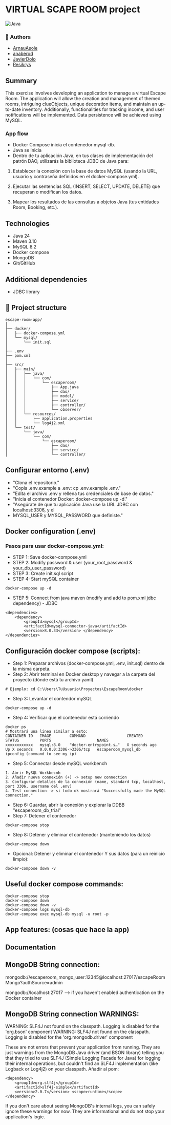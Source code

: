 # VIRTUAL SCAPE ROOM project
![Java](https://img.shields.io/badge/Java-ED8B00?style=for-the-badge&logo=openjdk&logoColor=white)

### 👾 Authors
* [ArnauAsole](https://github.com/ArnauAsole)
* [anaberod](https://github.com/anaberod)
* [JavierDolo](https://github.com/JavierDolo)
* [Resikrys](https://github.com/Resikrys)

## Summary

This exercise involves developing an application to manage a virtual Escape
Room. The application will allow the creation and management of themed rooms,
intriguing clueObjects, unique decoration items, and maintain an up-to-date inventory.
Additionally, functionalities for tracking income, and user notifications will
be implemented. Data persistence will be achieved using MySQL.

### App flow
- Docker Compose inicia el contenedor mysql-db.
- Java se inicia
- Dentro de tu aplicación Java, en tus clases de implementación del patrón DAO,
  utilizarás la biblioteca JDBC de Java para:
1. Establecer la conexión con la base de datos MySQL (usando la URL, usuario y
   contraseña definidos en el docker-compose.yml).

2. Ejecutar las sentencias SQL (INSERT, SELECT, UPDATE, DELETE) que recuperan
   o modifican los datos.

3. Mapear los resultados de las consultas a objetos Java (tus entidades Room,
   Booking, etc.).

## Technologies

* Java 24
* Maven 3.10
* MySQL 8.2
* Docker compose
* MongoDB
* Git/GitHub

## Additional dependencies
* JDBC library

## 📁 Project structure
```text
escape-room-app/
│
├── docker/
│   ├── docker-compose.yml
│   └── mysql/
│       └── init.sql
│
├── .env
├── pom.xml
│
├── src/
│   ├── main/
│   │   ├── java/
│   │   │   └── com/
│   │   │       └── escaperoom/
│   │   │           ├── App.java
│   │   │           ├── dao/
│   │   │           ├── model/
│   │   │           ├── service/
│   │   │           ├── controller/
│   │   │           └── observer/
│   │   └── resources/
│   │       ├── application.properties
│   │       └── log4j2.xml
│   └── test/
│       └── java/
│           └── com/
│               └── escaperoom/
│                   ├── dao/
│                   ├── service/
│                   └── controller/
```
## Configurar entorno (.env)
- "Clona el repositorio."
- "Copia .env.example a .env: cp .env.example .env."
- "Edita el archivo .env y rellena tus credenciales de base de datos."
- "Inicia el contenedor Docker: docker-compose up -d."
- "Asegúrate de que tu aplicación Java use la URL JDBC con localhost:3306, y el
- MYSQL_USER y MYSQL_PASSWORD que definiste."

## Docker configuration (.env)
### Pasos para usar docker-compose.yml:
- STEP 1: Save docker-compose.yml
- STEP 2: Modify password & user (your_root_password & your_db_user_password)
- STEP 3: Create init.sql script
- STEP 4: Start mySQL container
```
docker-compose up -d
```
- STEP 5: Connect from java maven (modify and add to pom.xml jdbc dependency) - JDBC
```
<dependencies>
    <dependency>
        <groupId>mysql</groupId>
        <artifactId>mysql-connector-java</artifactId>
        <version>8.0.33</version> </dependency>
</dependencies>
```

## Configuración docker compose (scripts):
- Step 1: Preparar archivos (docker-compose.yml, .env, init.sql) dentro de la misma carpeta.
- Step 2: Abrir terminal en Docker desktop y navegar a la carpeta del proyecto (dónde está tu archivo yaml)
```
# Ejemplo: cd C:\Users\TuUsuario\Proyectos\EscapeRoom\docker
```
- Step 3: Levantar el contendor mySQL
```
docker-compose up -d
```
- Step 4: Verificar que el contenedor está corriendo
```
docker ps
# Mostrará una línea similar a esto:
CONTAINER ID   IMAGE        COMMAND                  CREATED         STATUS         PORTS                    NAMES
xxxxxxxxxxxx   mysql:8.0    "docker-entrypoint.s…"   X seconds ago   Up X seconds   0.0.0.0:3306->3306/tcp   escaperoom_mysql_db
ipconfig (command to see my ip)
```
- Step 5: Connectar desde mySQL workbench
```
1. Abrir MySQL Workbecnh
2. Añadir nueva connexión (+) -> setup new connection
3. Configurar detalles de la connexión (name, standard tcp, localhost, port 3306, username del .env)
4. Test connection -> si todo ok mostrará "Successfully made the MySQL connection."
```
- Step 6: Guardar, abrir la conexión y explorar la DDBB "escaperoom_db_trial"
- Step 7: Detener el contenedor
```
docker-compose stop
```
- Step 8: Detener y eliminar el contenedor (manteniendo los datos)
```
docker-compose down
```
- Opcional: Detener y eliminar el contenedor Y sus datos (para un reinicio limpio):
```
docker-compose down -v
```

## Useful docker compose commands:
```
docker-compose stop
docker-compose down
docker-compose down -v
docker-compose logs mysql-db
docker-compose exec mysql-db mysql -u root -p
```

## App features: (cosas que hace la app)

## Documentation

## MongoDB String connection:
mongodb://escaperoom_mongo_user:12345@localhost:27017/escapeRoomMongo?authSource=admin

mongodb://localhost:27017 --> if you haven't enabled authentication on the Docker container

## MongoDB String connection WARNINGS:
WARNING: SLF4J not found on the classpath. Logging is disabled for the 'org.bson' component
WARNING: SLF4J not found on the classpath. Logging is disabled for the 'org.mongodb.driver' component

These are not errors that prevent your application from running. They are 
just warnings from the MongoDB Java driver (and BSON library) telling you 
that they tried to use SLF4J (Simple Logging Facade for Java) for logging 
their internal operations, but couldn't find an SLF4J implementation (like 
Logback or Log4j2) on your classpath.
Añadir al pom:

```
<dependency>
    <groupId>org.slf4j</groupId>
    <artifactId>slf4j-simple</artifactId>
    <version>2.0.7</version> <scope>runtime</scope>
</dependency>
```
If you don't care about seeing MongoDB's internal logs, you can safely 
ignore these warnings for now. They are informational and do not stop your 
application's logic.
